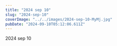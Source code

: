 ```yaml
---
title: "2024 sep 10"
slug: "2024-sep-10"
coverImage: "../../images/2024-sep-10-MyMj.jpg"
pubDate: "2024-09-10T05:12:06.611Z"
---
```


2024 sep 10
